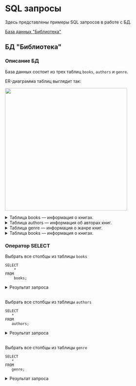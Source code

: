 # SQL запросы

Здесь представлены примеры SQL запросов в работе с БД.

[База данных "Библиотека"](#library)

## БД "Библиотека" <a name="library"></a>

### Описание БД

База данных состоит из трех таблиц ```books```, ```authors``` и ```genre```.

ER-диаграмма таблиц выглядит так:

<p align="left">
  <img width="400" src="https://github.com/heorhii-ap/SQL/assets/143074323/5bff18cf-143e-489d-863e-c4b63bf97eeb">
</p>

<details>
<summary>Таблица books — информация о книгах.</summary><br> 

Поля:

* ```id``` - поле с уникальным идентификатором. Тип данных: ```integer```. Первичный ключ.

* ```title``` - название книги. Тип данных: ```varchar```.
* ```genre``` - жанр книги.  Тип данных: ```integer```. Внешний ключ.
* ```author_id``` - автор книги. Тип данных: ```integer```. Внешний ключ.
* ```date_pub``` - дата публикации. Тип данных: ```timestamp```.
* ```page``` - количество страниц. Тип данных: ```integer```.
* ```price``` - цена книги. Тип данных: ```integer```.
* ```rating``` - рейтинг книги. Тип данных: ```float```.

</details>

<details>
<summary>Таблица authors — информация об авторах книг.</summary><br> 

Поля:

* ```id``` - поле с уникальным идентификатором. Тип данных: ```integer```. Первичный ключ.
* ```first_name``` - имя автора. Тип данных: ```varchar```.
* ```last_name``` - фамилия автора. Тип данных: ```varchar```.

</details>

<details>
<summary>Таблица genre — информация о жанре книг.</summary><br> 

Поля:

* ```id``` - поле с уникальным идентификатором. Тип данных: ```integer```. Первичный ключ.
* ```name``` - название жанра. Тип данных: ```varchar```.

</details>

<details>
<summary>Таблица books — информация о книгах.</summary><br> 

</details>

### Оператор SELECT

Выбрать все столбцы из таблицы ```books```
```
SELECT 
    * 
FROM 
    books;
```

<details><summary>Результат запроса</summary><br> 

</details><br>

 Выбрать все столбцы из таблицы ```authors```
 ```
SELECT 
    * 
FROM 
    authors;
```

<details><summary>Результат запроса</summary><br>  

</details><br>

 Выбрать все столбцы из таблицы ```genre```
 ```
SELECT 
    * 
FROM 
    genre;
```

<details><summary>Результат запроса</summary><br> 

</details><br>
